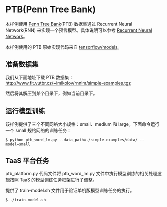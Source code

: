 # PTB(Penn Tree Bank)

本样例使用 [Penn Tree Bank](https://catalog.ldc.upenn.edu/ldc99t42)(PTB) 数据集通过 Recurrent Neural Network(RNN) 来实现一个预言模型。具体说明可以参考 [Recurrent Neural Network](https://www.tensorflow.org/tutorials/recurrent)。

本样例使用的 PTB 原始实现代码来自 [tensorflow/models](https://github.com/tensorflow/models/tree/master/tutorials/rnn/ptb)。

## 准备数据集

我们从下面地址下载 PTB 数据集：http://www.fit.vutbr.cz/~imikolov/rnnlm/simple-examples.tgz

然后将其解压到某个目录下，例如当前目录下。

## 运行模型训练

该样例提供了三个不同网络大小规格：small、medium 和 large。下面命令运行一个 small 规格网络的训练任务：

```shell
$ python ptb_word_lm.py --data_path=./simple-examples/data/ --model=small
```

## TaaS 平台任务

ptb\_platform.py 代码文件将 ptb\_word\_lm.py 文件中执行模型训练的相关处理逻辑按照 TaaS 的模型训练任务框架进行了调整。

提供了 train-model.sh 文件用于验证单机版模型训练任务的执行。

```shell
$ ./train-model.sh
```

